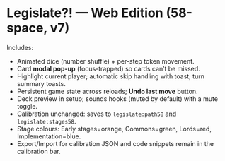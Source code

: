 # Legislate?! — Web Edition (58-space, v7)

Includes:
- Animated dice (number shuffle) + per-step token movement.
- Card **modal pop-up** (focus-trapped) so cards can’t be missed.
- Highlight current player; automatic skip handling with toast; turn summary toasts.
- Persistent game state across reloads; **Undo last move** button.
- Deck preview in setup; sounds hooks (muted by default) with a mute toggle.
- Calibration unchanged: saves to `legislate:path58` and `legislate:stages58`.
- Stage colours: Early stages=orange, Commons=green, Lords=red, Implementation=blue.
- Export/Import for calibration JSON and code snippets remain in the calibration bar.

